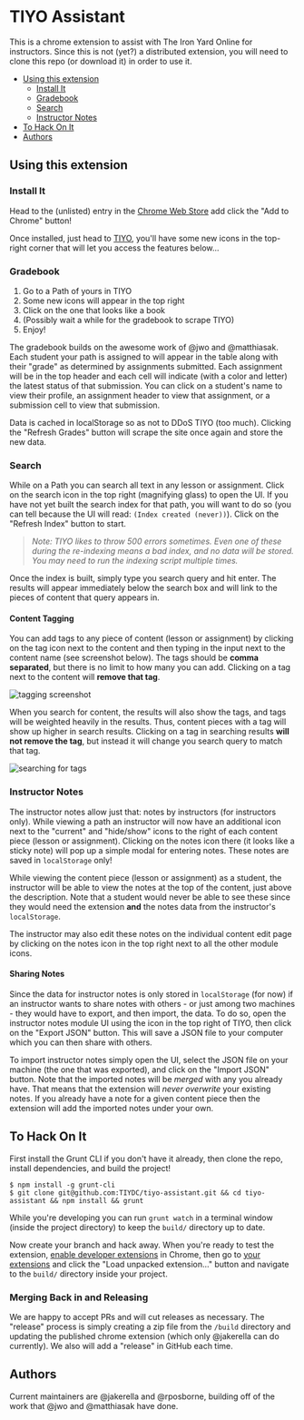 # TIYO Assistant

This is a chrome extension to assist with The Iron Yard Online for instructors. Since this is not (yet?) a distributed extension, you will need to clone this repo (or download it) in order to use it.

* [Using this extension](#using-this-extension)
  * [Install It](#install-it)
  * [Gradebook](#gradebook)
  * [Search](#search)
  * [Instructor Notes](#instructor-notes)
* [To Hack On It](#to-hack-on-it)
* [Authors](#authors)

## Using this extension

### Install It

Head to the (unlisted) entry in the [Chrome Web Store](https://chrome.google.com/webstore/detail/tiyo-assistant/fnhanbdccpjnnoohoppkeejljjljihcc?authuser=0) add click the "Add to Chrome" button!

Once installed, just head to [TIYO](https://online.theironyard.com), you'll have some new icons in the top-right corner that will let you access the features below...

### Gradebook

1. Go to a Path of yours in TIYO
1. Some new icons will appear in the top right
1. Click on the one that looks like a book
1. (Possibly wait a while for the gradebook to scrape TIYO)
1. Enjoy!

The gradebook builds on the awesome work of @jwo and @matthiasak. Each student your path is assigned to will appear in the table along with their "grade" as determined by assignments submitted. Each assignment will be in the top header and each cell will indicate (with a color and letter) the latest status of that submission. You can click on a student's name to view their profile, an assignment header to view that assignment, or a submission cell to view that submission.

Data is cached in localStorage so as not to DDoS TIYO (too much). Clicking the "Refresh Grades" button will scrape the site once again and store the new data.

### Search

While on a Path you can search all text in any lesson or assignment. Click on the search icon in the top right (magnifying glass) to open the UI. If you have not yet built the search index for that path, you will want to do so (you can tell because the UI will read: `(Index created (never))`). Click on the "Refresh Index" button to start.

> _Note: TIYO likes to throw 500 errors sometimes. Even one of these during the re-indexing means a bad index, and no data will be stored. You may need to run the indexing script multiple times._

Once the index is built, simply type you search query and hit enter. The results will appear immediately below the search box and will link to the pieces of content that query appears in.

#### Content Tagging

You can add tags to any piece of content (lesson or assignment) by clicking on the tag icon next to the content and then typing in the input next to the content name (see screenshot below). The tags should be **comma separated**, but there is no limit to how many you can add. Clicking on a tag next to the content will **remove that tag**.

![tagging screenshot](http://i.imgur.com/RvW3yIw.png)

When you search for content, the results will also show the tags, and tags will be weighted heavily in the results. Thus, content pieces with a tag will show up higher in search results. Clicking on a tag in searching results **will not remove the tag**, but instead it will change you search query to match that tag.

![searching for tags](http://i.imgur.com/PAxlPe6.png)

### Instructor Notes

The instructor notes allow just that: notes by instructors (for instructors only). While viewing a path an instructor will now have an additional icon next to the "current" and "hide/show" icons to the right of each content piece (lesson or assignment). Clicking on the notes icon there (it looks like a sticky note) will pop up a simple modal for entering notes. These notes are saved in `localStorage` only!

While viewing the content piece (lesson or assignment) as a student, the instructor will be able to view the notes at the top of the content, just above the description. Note that a student would never be able to see these since they would need the extension **and** the notes data from the instructor's `localStorage`.

The instructor may also edit these notes on the individual content edit page by clicking on the notes icon in the top right next to all the other module icons.

#### Sharing Notes

Since the data for instructor notes is only stored in `localStorage` (for now) if an instructor wants to share notes with others - or just among two machines - they would have to export, and then import, the data. To do so, open the instructor notes module UI using the icon in the top right of TIYO, then click on the "Export JSON" button. This will save a JSON file to your computer which you can then share with others.

To import instructor notes simply open the UI, select the JSON file on your machine (the one that was exported), and click on the "Import JSON" button. Note that the imported notes will be _merged_ with any you already have. That means that the extension will _never overwrite_ your existing notes. If you already have a note for a given content piece then the extension will add the imported notes under your own.

## To Hack On It

First install the Grunt CLI if you don't have it already, then clone the repo, install dependencies, and build the project!

```
$ npm install -g grunt-cli
$ git clone git@github.com:TIYDC/tiyo-assistant.git && cd tiyo-assistant && npm install && grunt
```

While you're developing you can run `grunt watch` in a terminal window (inside the project directory) to keep the `build/` directory up to date.

Now create your branch and hack away. When you're ready to test the extension, [enable developer extensions](https://developer.chrome.com/extensions/faq#faq-dev-01) in Chrome, then go to [your extensions](chrome://extensions/) and click the "Load unpacked extension..." button and navigate to the `build/` directory inside your project.

### Merging Back in and Releasing

We are happy to accept PRs and will cut releases as necessary. The "release" process is simply creating a zip file from the `/build` directory and updating the published chrome extension (which only @jakerella can do currently). We also will add a "release" in GitHub each time.

## Authors

Current maintainers are @jakerella and @rposborne, building off of the work that @jwo and @matthiasak have done.

